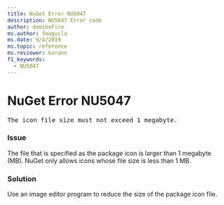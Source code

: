 ```yaml
---
title: NuGet Error NU5047
description: NU5047 Error code
author: dominoFire
ms.author: feaguila
ms.date: 9/4/2019
ms.topic: reference
ms.reviewer: karann
f1_keywords: 
  - NU5047
---
```


# NuGet Error NU5047

<pre>The icon file size must not exceed 1 megabyte.</pre>


### Issue 

The file that is specified as the package icon is larger than 1 megabyte (MB). NuGet only allows icons whose file size is less than 1 MB.


### Solution

Use an image editor program to reduce the size of the package icon file.
